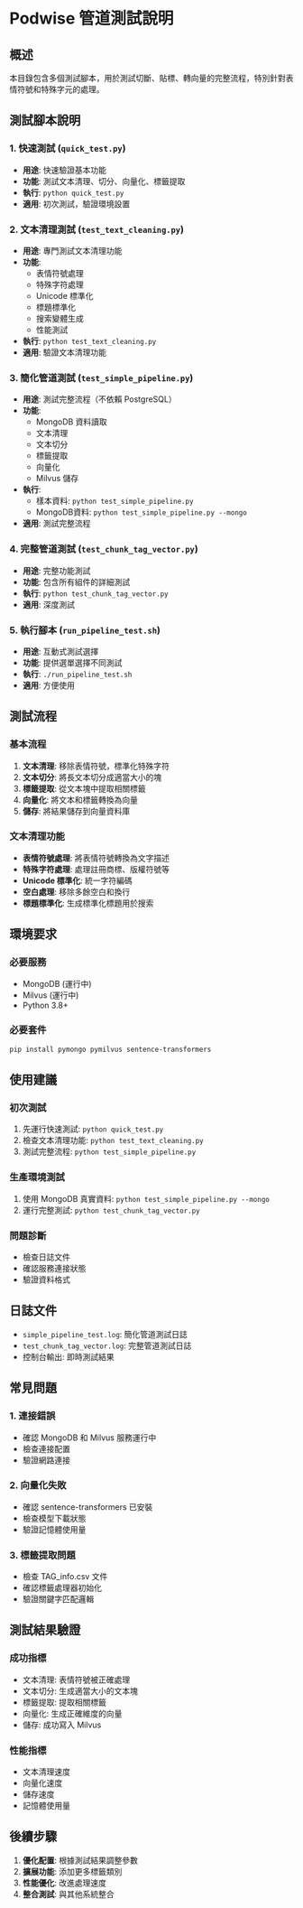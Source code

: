 # Podwise 管道測試說明

## 概述

本目錄包含多個測試腳本，用於測試切斷、貼標、轉向量的完整流程，特別針對表情符號和特殊字元的處理。

## 測試腳本說明

### 1. 快速測試 (`quick_test.py`)
- **用途**: 快速驗證基本功能
- **功能**: 測試文本清理、切分、向量化、標籤提取
- **執行**: `python quick_test.py`
- **適用**: 初次測試，驗證環境設置

### 2. 文本清理測試 (`test_text_cleaning.py`)
- **用途**: 專門測試文本清理功能
- **功能**: 
  - 表情符號處理
  - 特殊字符處理
  - Unicode 標準化
  - 標題標準化
  - 搜索變體生成
  - 性能測試
- **執行**: `python test_text_cleaning.py`
- **適用**: 驗證文本清理功能

### 3. 簡化管道測試 (`test_simple_pipeline.py`)
- **用途**: 測試完整流程（不依賴 PostgreSQL）
- **功能**:
  - MongoDB 資料讀取
  - 文本清理
  - 文本切分
  - 標籤提取
  - 向量化
  - Milvus 儲存
- **執行**: 
  - 樣本資料: `python test_simple_pipeline.py`
  - MongoDB資料: `python test_simple_pipeline.py --mongo`
- **適用**: 測試完整流程

### 4. 完整管道測試 (`test_chunk_tag_vector.py`)
- **用途**: 完整功能測試
- **功能**: 包含所有組件的詳細測試
- **執行**: `python test_chunk_tag_vector.py`
- **適用**: 深度測試

### 5. 執行腳本 (`run_pipeline_test.sh`)
- **用途**: 互動式測試選擇
- **功能**: 提供選單選擇不同測試
- **執行**: `./run_pipeline_test.sh`
- **適用**: 方便使用

## 測試流程

### 基本流程
1. **文本清理**: 移除表情符號，標準化特殊字符
2. **文本切分**: 將長文本切分成適當大小的塊
3. **標籤提取**: 從文本塊中提取相關標籤
4. **向量化**: 將文本和標籤轉換為向量
5. **儲存**: 將結果儲存到向量資料庫

### 文本清理功能
- **表情符號處理**: 將表情符號轉換為文字描述
- **特殊字符處理**: 處理註冊商標、版權符號等
- **Unicode 標準化**: 統一字符編碼
- **空白處理**: 移除多餘空白和換行
- **標題標準化**: 生成標準化標題用於搜索

## 環境要求

### 必要服務
- MongoDB (運行中)
- Milvus (運行中)
- Python 3.8+

### 必要套件
```bash
pip install pymongo pymilvus sentence-transformers
```

## 使用建議

### 初次測試
1. 先運行快速測試: `python quick_test.py`
2. 檢查文本清理功能: `python test_text_cleaning.py`
3. 測試完整流程: `python test_simple_pipeline.py`

### 生產環境測試
1. 使用 MongoDB 真實資料: `python test_simple_pipeline.py --mongo`
2. 運行完整測試: `python test_chunk_tag_vector.py`

### 問題診斷
- 檢查日誌文件
- 確認服務連接狀態
- 驗證資料格式

## 日誌文件

- `simple_pipeline_test.log`: 簡化管道測試日誌
- `test_chunk_tag_vector.log`: 完整管道測試日誌
- 控制台輸出: 即時測試結果

## 常見問題

### 1. 連接錯誤
- 確認 MongoDB 和 Milvus 服務運行中
- 檢查連接配置
- 驗證網路連接

### 2. 向量化失敗
- 確認 sentence-transformers 已安裝
- 檢查模型下載狀態
- 驗證記憶體使用量

### 3. 標籤提取問題
- 檢查 TAG_info.csv 文件
- 確認標籤處理器初始化
- 驗證關鍵字匹配邏輯

## 測試結果驗證

### 成功指標
- 文本清理: 表情符號被正確處理
- 文本切分: 生成適當大小的文本塊
- 標籤提取: 提取相關標籤
- 向量化: 生成正確維度的向量
- 儲存: 成功寫入 Milvus

### 性能指標
- 文本清理速度
- 向量化速度
- 儲存速度
- 記憶體使用量

## 後續步驟

1. **優化配置**: 根據測試結果調整參數
2. **擴展功能**: 添加更多標籤類別
3. **性能優化**: 改進處理速度
4. **整合測試**: 與其他系統整合 